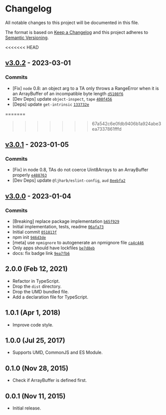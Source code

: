 # Changelog

All notable changes to this project will be documented in this file.

The format is based on [Keep a Changelog](https://keepachangelog.com/en/1.0.0/)
and this project adheres to [Semantic Versioning](https://semver.org/spec/v2.0.0.html).

<<<<<<< HEAD
## [v3.0.2](https://github.com/fengyuanchen/is-array-buffer/compare/v3.0.1...v3.0.2) - 2023-03-01

### Commits

- [Fix] `node` 0.8: an object arg to a TA only throws a RangeError when it is an ArrayBuffer of an incompatible byte length [`d5108f6`](https://github.com/fengyuanchen/is-array-buffer/commit/d5108f6d06245e616b6c563995f214a38732243c)
- [Dev Deps] update `object-inspect`, `tape` [`400f456`](https://github.com/fengyuanchen/is-array-buffer/commit/400f4563ccbe27c7fbb485665352c76210bba9cb)
- [Deps] update `get-intrinsic` [`133732e`](https://github.com/fengyuanchen/is-array-buffer/commit/133732ec88f8dded1c705b758badc2240077a6d8)

=======
>>>>>>> 67a542c6e0fdb9406b1a924abe3ea7337861fffd
## [v3.0.1](https://github.com/fengyuanchen/is-array-buffer/compare/v3.0.0...v3.0.1) - 2023-01-05

### Commits

- [Fix] in node 0.8, TAs do not coerce Uint8Arrays to an ArrayBuffer properly [`e488763`](https://github.com/fengyuanchen/is-array-buffer/commit/e48876346f446825dad619e55dcc830ed93f2853)
- [Dev Deps] update `@ljharb/eslint-config`, `aud` [`8eebfa2`](https://github.com/fengyuanchen/is-array-buffer/commit/8eebfa21881f3a9fa5094f8c486f00e496658ea9)

## [v3.0.0](https://github.com/fengyuanchen/is-array-buffer/compare/v2.0.0...v3.0.0) - 2023-01-04

### Commits

- [Breaking] replace package implementation [`b65f929`](https://github.com/fengyuanchen/is-array-buffer/commit/b65f929d856d2a42f043be0f5a0fc2e067370ed1)
- Initial implementation, tests, readme [`06afa73`](https://github.com/fengyuanchen/is-array-buffer/commit/06afa73e775960802ea9257cc6b4cdf768c72d3f)
- Initial commit [`051813f`](https://github.com/fengyuanchen/is-array-buffer/commit/051813f15e3cbf515e2447306761dd9c42819150)
- npm init [`946d3de`](https://github.com/fengyuanchen/is-array-buffer/commit/946d3de82b15471fb2c00a4a2a5a52eb0515eb04)
- [meta] use `npmignore` to autogenerate an npmignore file [`ca4c446`](https://github.com/fengyuanchen/is-array-buffer/commit/ca4c446f37daf5ab8cc590f2194574c2706561ed)
- Only apps should have lockfiles [`be7d8eb`](https://github.com/fengyuanchen/is-array-buffer/commit/be7d8eb09dc5033c04df85d7ba9a8714f4e54357)
- docs: fix badge link [`9ea7fb6`](https://github.com/fengyuanchen/is-array-buffer/commit/9ea7fb638e79f8938161b3b7370cb965d8e93a8b)

<!-- auto-changelog-above -->

## 2.0.0 (Feb 12, 2021)

- Refactor in TypeScript.
- Drop the `dist` directory.
- Drop the UMD bundled file.
- Add a declaration file for TypeScript.

## 1.0.1 (Apr 1, 2018)

- Improve code style.

## 1.0.0 (Jul 25, 2017)

- Supports UMD, CommonJS and ES Module.

## 0.1.0 (Nov 28, 2015)

- Check if ArrayBuffer is defined first.

## 0.0.1 (Nov 11, 2015)

- Initial release.

